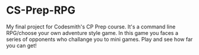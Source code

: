# CS-Prep-RPG

My final project for Codesmith's CP Prep course. It's a command line RPG/choose your own adventure style game.
In this game you faces a series of opponents who challange you to mini games. Play and see how far you can get!